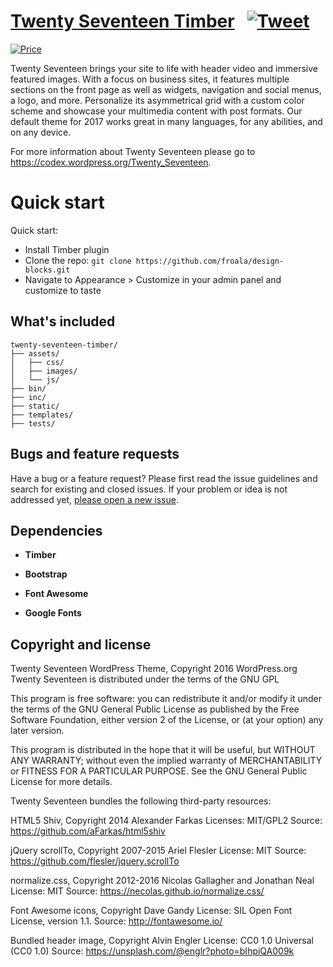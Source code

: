 # [Twenty Seventeen Timber](https://github.com/marciojc/twenty-seventeen-timber) &nbsp; [![Tweet](https://img.shields.io/twitter/url/http/shields.io.svg?style=social)](https://twitter.com/intent/tweet?text=Get%20over%20170%20free%20design%20blocks%20based%20on%20Bootstrap%204&url=https://github.com/marciojc/twenty-seventeen-timber&via=marciojc&hashtags=bootstrap,design,templates,blocks,developers)

[![Price](https://img.shields.io/badge/price-FREE-0098f7.svg)](https://github.com/marciojc/twenty-seventeen-timber/blob/master/LICENSE)

Twenty Seventeen brings your site to life with header video and immersive featured images. With a focus on business sites, it features multiple sections on the front page as well as widgets, navigation and social menus, a logo, and more. Personalize its asymmetrical grid with a custom color scheme and showcase your multimedia content with post formats. Our default theme for 2017 works great in many languages, for any abilities, and on any device.

For more information about Twenty Seventeen please go to https://codex.wordpress.org/Twenty_Seventeen.


# Quick start

Quick start:

- Install Timber plugin
- Clone the repo: `git clone https://github.com/froala/design-blocks.git`
- Navigate to Appearance > Customize in your admin panel and customize to taste

## What's included

```
twenty-seventeen-timber/
├── assets/
│   ├── css/
│   ├── images/
│   └── js/
├── bin/
├── inc/
├── static/
├── templates/
├── tests/
```

## Bugs and feature requests

Have a bug or a feature request? Please first read the issue guidelines and search for existing and closed issues. If your problem or idea is not addressed yet, [please open a new issue](https://github.com/marciojc/twenty-seventeen-timber/issues/new).

## Dependencies

- **Timber**

- **Bootstrap**

- **Font Awesome**

- **Google Fonts**


## Copyright and license

Twenty Seventeen WordPress Theme, Copyright 2016 WordPress.org
Twenty Seventeen is distributed under the terms of the GNU GPL

This program is free software: you can redistribute it and/or modify
it under the terms of the GNU General Public License as published by
the Free Software Foundation, either version 2 of the License, or
(at your option) any later version.

This program is distributed in the hope that it will be useful,
but WITHOUT ANY WARRANTY; without even the implied warranty of
MERCHANTABILITY or FITNESS FOR A PARTICULAR PURPOSE. See the
GNU General Public License for more details.

Twenty Seventeen bundles the following third-party resources:

HTML5 Shiv, Copyright 2014 Alexander Farkas
Licenses: MIT/GPL2
Source: https://github.com/aFarkas/html5shiv

jQuery scrollTo, Copyright 2007-2015 Ariel Flesler
License: MIT
Source: https://github.com/flesler/jquery.scrollTo

normalize.css, Copyright 2012-2016 Nicolas Gallagher and Jonathan Neal
License: MIT
Source: https://necolas.github.io/normalize.css/

Font Awesome icons, Copyright Dave Gandy
License: SIL Open Font License, version 1.1.
Source: http://fontawesome.io/

Bundled header image, Copyright Alvin Engler
License: CC0 1.0 Universal (CC0 1.0)
Source: https://unsplash.com/@englr?photo=bIhpiQA009k
